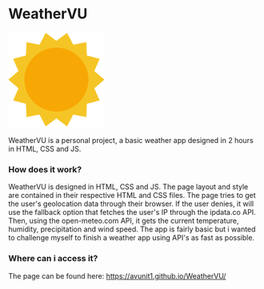 # WeatherVU

<img src="https://raw.githubusercontent.com/avunit1/WeatherVU/refs/heads/main/android-chrome-192x192.png">

WeatherVU is a personal project, a basic weather app designed in 2 hours in HTML, CSS and JS.

### How does it work?

WeatherVU is designed in HTML, CSS and JS. The page layout and style are contained in their respective HTML and CSS files. The page tries to get the user's geolocation data through their browser. If the user denies, it will use the fallback option that fetches the user's IP through the ipdata.co API. Then, using the open-meteo.com API, it gets the current temperature, humidity, precipitation and wind speed. The app is fairly basic but i wanted to challenge myself to finish a weather app using API's as fast as possible.

### Where can i access it?

The page can be found here: https://avunit1.github.io/WeatherVU/
